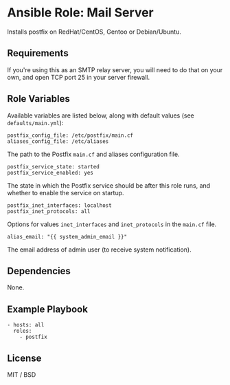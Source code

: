 # Ansible Role: Mail Server

Installs postfix on RedHat/CentOS, Gentoo or Debian/Ubuntu.

## Requirements

If you're using this as an SMTP relay server, you will need to do that on your own, and open TCP port 25 in your server firewall.

## Role Variables

Available variables are listed below, along with default values (see `defaults/main.yml`):

    postfix_config_file: /etc/postfix/main.cf
    aliases_config_file: /etc/aliases

The path to the Postfix `main.cf` and aliases configuration file.

    postfix_service_state: started
    postfix_service_enabled: yes

The state in which the Postfix service should be after this role runs, and whether to enable the service on startup.

    postfix_inet_interfaces: localhost
    postfix_inet_protocols: all

Options for values `inet_interfaces` and `inet_protocols` in the `main.cf` file.

    alias_email: "{{ system_admin_email }}"

The email address of admin user (to receive system notification).

## Dependencies

None.

## Example Playbook

    - hosts: all
      roles:
        - postfix

## License

MIT / BSD


